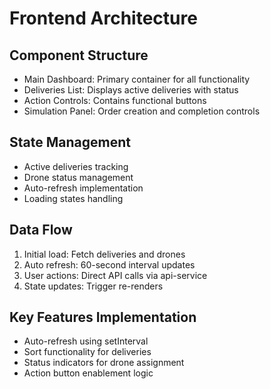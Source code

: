 # Frontend Architecture

## Component Structure
- Main Dashboard: Primary container for all functionality
- Deliveries List: Displays active deliveries with status
- Action Controls: Contains functional buttons
- Simulation Panel: Order creation and completion controls

## State Management
- Active deliveries tracking
- Drone status management
- Auto-refresh implementation
- Loading states handling

## Data Flow
1. Initial load: Fetch deliveries and drones
2. Auto refresh: 60-second interval updates
3. User actions: Direct API calls via api-service
4. State updates: Trigger re-renders

## Key Features Implementation
- Auto-refresh using setInterval
- Sort functionality for deliveries
- Status indicators for drone assignment
- Action button enablement logic
